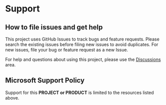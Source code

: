 # Support

## How to file issues and get help  

This project uses GitHub Issues to track bugs and feature requests. Please search the existing 
issues before filing new issues to avoid duplicates.  For new issues, file your bug or 
feature request as a new Issue.

For help and questions about using this project, please use the [Discussions](/discussions) area.

## Microsoft Support Policy  

Support for this **PROJECT or PRODUCT** is limited to the resources listed above.
